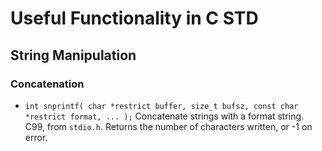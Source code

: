 # Useful Functionality in C STD

## String Manipulation

### Concatenation

- `int snprintf( char *restrict buffer, size_t bufsz,
              const char *restrict format, ... );`  Concatenate strings with a format string. C99, from `stdio.h`. Returns the number of characters written, or -1 on error.
